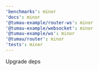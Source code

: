 ```yaml
---
'benchmarks': minor
'docs': minor
'@tumau-example/router-ws': minor
'@tumau-example/websocket': minor
'@tumau-example/ws': minor
'@tumau/router': minor
'tests': minor
---
```


Upgrade deps
